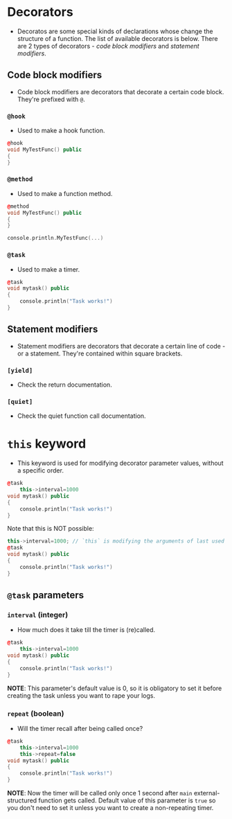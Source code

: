 # Decorators

- Decoratos are some special kinds of declarations whose change the structure of a function. The list of available decorators is below. There are 2 types of decorators - *code block modifiers* and *statement modifiers*.

## Code block modifiers
- Code block modifiers are decorators that decorate a certain code block. They're prefixed with `@`.
### `@hook`

- Used to make a hook function.

```cpp
@hook
void MyTestFunc() public
{
}
```

### `@method`

- Used to make a function method.

```cpp
@method
void MyTestFunc() public
{
}

console.println.MyTestFunc(...)
```

### `@task`

- Used to make a timer.

```cpp
@task
void mytask() public
{
	console.println("Task works!")
}
```

## Statement modifiers
- Statement modifiers are decorators that decorate a certain line of code - or a statement. They're contained within square brackets.

### `[yield]`

- Check the return documentation.

### `[quiet]`

- Check the quiet function call documentation.

# `this` keyword

- This keyword is used for modifying decorator parameter values, without a specific order.

```cpp
@task
	this->interval=1000
void mytask() public
{
	console.println("Task works!")
}
```

Note that this is NOT possible:


```cpp
this->interval=1000; // `this` is modifying the arguments of last used decorator
@task
void mytask() public
{
	console.println("Task works!")
}
```

## `@task` parameters

### `interval` (integer)

- How much does it take till the timer is (re)called.

```cpp
@task
	this->interval=1000
void mytask() public
{
	console.println("Task works!")
}
```

**NOTE**: This parameter's default value is 0, so it is obligatory to set it before creating the task unless you want to rape your logs.

### `repeat` (boolean)

- Will the timer recall after being called once?

```cpp
@task
	this->interval=1000
	this->repeat=false
void mytask() public
{
	console.println("Task works!")
}
```

**NOTE**: Now the timer will be called only once 1 second after `main` external-structured function gets called. Default value of this parameter is `true` so you don't need to set it unless you want to create a non-repeating timer.